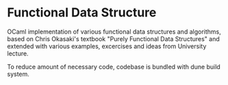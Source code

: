# Functional Data Structure

OCaml implementation of various functional data structures and algorithms, 
based on Chris Okasaki's textbook "Purely Functional Data Structures" and extended
with various examples, excercises  and ideas from University lecture.

To reduce amount of necessary code, codebase is bundled with dune build system.

